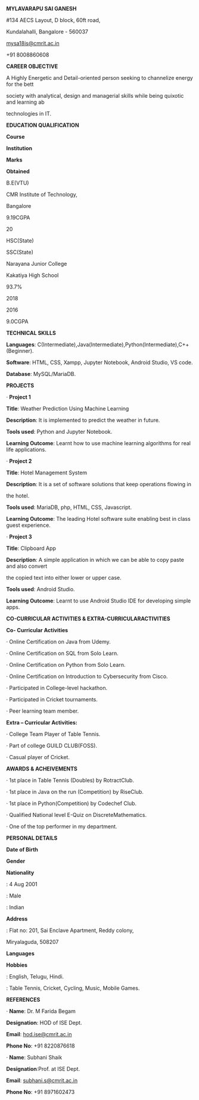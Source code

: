 ﻿

**MYLAVARAPU SAI GANESH**

#134 AECS Layout, D block, 60ft road,

Kundalahalli, Bangalore - 560037

<mysa18is@cmrit.ac.in>

+91 8008860608

**CAREER OBJECTIVE**

A Highly Energetic and Detail-oriented person seeking to channelize energy for the bett

society with analytical, design and managerial skills while being quixotic and learning ab

technologies in IT.

**EDUCATION QUALIFICATION**

**Course**

**Institution**

**Marks**

**Obtained**

B.E(VTU)

CMR Institute of Technology,

Bangalore

9.19CGPA

20

HSC(State)

SSC(State)

Narayana Junior College

Kakatiya High School

93.7%

2018

2016

9.0CGPA

**TECHNICAL SKILLS**

**Languages**: C(Intermediate),Java(Intermediate),Python(Intermediate),C++(Beginner).

**Software**: HTML, CSS, Xampp, Jupyter Notebook, Android Studio, VS code.

**Database**: MySQL/MariaDB.

**PROJECTS**

· **Project 1**

**Title**: Weather Prediction Using Machine Learning

**Description**: It is implemented to predict the weather in future.

**Tools used**: Python and Jupyter Notebook.

**Learning Outcome**: Learnt how to use machine learning algorithms for real life applications.

· **Project 2**

**Title**: Hotel Management System

**Description**: It is a set of software solutions that keep operations flowing in

the hotel.

**Tools used**: MariaDB, php, HTML, CSS, Javascript.

**Learning Outcome**: The leading Hotel software suite enabling best in class guest experience.

· **Project 3**

**Title**: Clipboard App

**Description**: A simple application in which we can be able to copy paste and also convert

the copied text into either lower or upper case.

**Tools used**: Android Studio.

**Learning Outcome**: Learnt to use Android Studio IDE for developing simple apps.





**CO-CURRICULAR ACTIVITIES & EXTRA-CURRICULARACTIVITIES**

**Co- Curricular Activities**

· Online Certification on Java from Udemy.

· Online Certification on SQL from Solo Learn.

· Online Certification on Python from Solo Learn.

· Online Certification on Introduction to Cybersecurity from Cisco.

· Participated in College-level hackathon.

· Participated in Cricket tournaments.

· Peer learning team member.

**Extra – Curricular Activities:**

· College Team Player of Table Tennis.

· Part of college GUILD CLUB(FOSS).

· Casual player of Cricket.

**AWARDS & ACHEIVEMENTS**

· 1st place in Table Tennis (Doubles) by RotractClub.

· 1st place in Java on the run (Competition) by RiseClub.

· 1st place in Python(Competition) by Codechef Club.

· Qualified National level E-Quiz on DiscreteMathematics.

· One of the top performer in my department.

**PERSONAL DETAILS**

**Date of Birth**

**Gender**

**Nationality**

: 4 Aug 2001

: Male

: Indian

**Address**

: Flat no: 201, Sai Enclave Apartment, Reddy colony,

Miryalaguda, 508207

**Languages**

**Hobbies**

: English, Telugu, Hindi.

: Table Tennis, Cricket, Cycling, Music, Mobile Games.

**REFERENCES**

· **Name**: Dr. M Farida Begam

**Designation**: HOD of ISE Dept.

**Email**: <hod.ise@cmrit.ac.in>

**Phone No**: +91 8220876618

· **Name**: Subhani Shaik

**Designation**:Prof. at ISE Dept.

**Email**: <subhani.s@cmrit.ac.in>

**Phone No**: +91 8971602473

